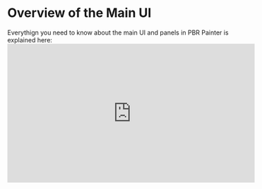 # Overview of the Main UI

<p> 
Everythign you need to know about the main UI and panels in PBR Painter is explained here:
<iframe width="560" height="315" src="https://www.youtube.com/embed/qHOG9rhVO8I?si=D2EXNvogoYZ8XnH6" 
title="YouTube video player" frameborder="0" allow="accelerometer; autoplay; clipboard-write; 
encrypted-media; gyroscope; picture-in-picture; web-share" referrerpolicy="strict-origin-when-cross-origin" 
allowfullscreen></iframe>
</p>